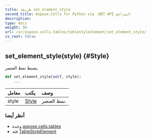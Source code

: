 ```yaml
---
title: طريقة set_element_style
second_title: Aspose.Cells for Python via .NET API المراجع
description:
type: docs
weight: 30
url: /ar/aspose.cells.tables/tablestyleelement/set_element_style/
is_root: false
---
```

##  set_element_style(style) {#Style}
يضبط نمط العنصر.



```python
def set_element_style(self, style):
    ...
```


| معامل| يكتب| وصف|
| :- | :- | :- |
| style | [Style](/cells/python-net/ar/aspose.cells/style) | نمط العنصر.|



###  أنظر أيضا
* وحدة [aspose.cells.tables](../../)
* فئة [TableStyleElement](/cells/python-net/ar/aspose.cells.tables/tablestyleelement)

